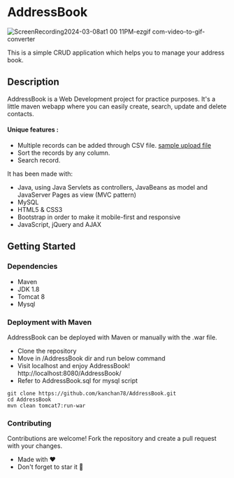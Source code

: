# AddressBook 
![ScreenRecording2024-03-08at1 00 11PM-ezgif com-video-to-gif-converter](https://github.com/kanchan78/AddressBook/assets/65346420/46dda36c-e225-43e7-b8e3-b7cce21cdfc2)



This is a simple CRUD application which helps you to manage your address book.

## Description

AddressBook is a Web Development project for practice purposes. It's a little maven webapp where you can easily create, search, update and delete contacts.

#### Unique features :
* Multiple records can be added through CSV file. [sample upload file](https://docs.google.com/spreadsheets/d/1iFew9bbMiBQdCDlhH689cOFc6vWG5z-IrtaZyyGamWU/edit?usp=sharing)
* Sort the records by any column.
* Search record.

It has been made with:
* Java, using Java Servlets as controllers, JavaBeans as model and JavaServer Pages as view (MVC pattern)
* MySQL
* HTML5 & CSS3
* Bootstrap in order to make it mobile-first and responsive
* JavaScript, jQuery and AJAX

## Getting Started

### Dependencies

* Maven
* JDK 1.8
* Tomcat 8
* Mysql 

### Deployment with Maven

AddressBook can be deployed with Maven or manually with the .war file.

* Clone the repository
* Move in /AddressBook dir and run below command
* Visit localhost and enjoy AddressBook!
  http://localhost:8080/AddressBook/
* Refer to AddressBook.sql for mysql script
```
git clone https://github.com/kanchan78/AddressBook.git
cd AddressBook
mvn clean tomcat7:run-war
```

### Contributing
Contributions are welcome! Fork the repository and create a pull request with your changes.

* Made with ❤ 
* Don't forget to star it 🌟

